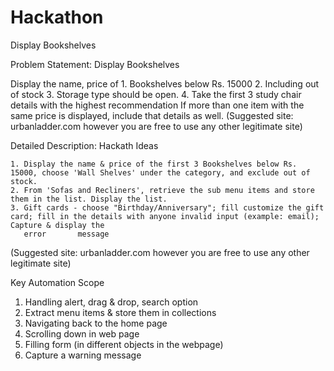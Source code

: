 # Hackathon
Display Bookshelves

Problem Statement: Display Bookshelves

Display the name, price of
    1. Bookshelves below Rs. 15000 
    2. Including out of stock
    3. Storage type should be open.
    4. Take the first 3 study chair details with the highest recommendation
If more than one item with the same price is displayed, include that details as well.
(Suggested site: urbanladder.com  however you are free to use any other legitimate site)

Detailed Description: Hackath Ideas

    1. Display the name & price of the first 3 Bookshelves below Rs. 15000, choose 'Wall Shelves' under the category, and exclude out of stock.
    2. From 'Sofas and Recliners', retrieve the sub menu items and store them in the list. Display the list.
    3. Gift cards - choose "Birthday/Anniversary"; fill customize the gift card; fill in the details with anyone invalid input (example: email); Capture & display the 
       error       message
(Suggested site: urbanladder.com  however you are free to use any other legitimate site)

Key Automation Scope

  1. Handling alert, drag & drop, search option
  2. Extract menu items & store them in collections
  3. Navigating back to the home page
  4. Scrolling down in web page
  5. Filling form (in different objects in the webpage)
  6. Capture a warning message
